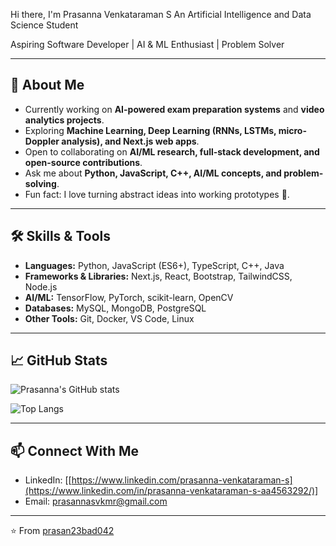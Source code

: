  Hi there, I'm Prasanna Venkataraman S 
 An Artificial Intelligence and Data Science Student

Aspiring Software Developer | AI & ML Enthusiast | Problem Solver

---

## 🚀 About Me
- Currently working on **AI-powered exam preparation systems** and **video analytics projects**.  
- Exploring **Machine Learning, Deep Learning (RNNs, LSTMs, micro-Doppler analysis), and Next.js web apps**.  
- Open to collaborating on **AI/ML research, full-stack development, and open-source contributions**.  
- Ask me about **Python, JavaScript, C++, AI/ML concepts, and problem-solving**.  
- Fun fact: I love turning abstract ideas into working prototypes 🚀.  

---

## 🛠️ Skills & Tools
- **Languages:** Python, JavaScript (ES6+), TypeScript, C++, Java  
- **Frameworks & Libraries:** Next.js, React, Bootstrap, TailwindCSS, Node.js  
- **AI/ML:** TensorFlow, PyTorch, scikit-learn, OpenCV  
- **Databases:** MySQL, MongoDB, PostgreSQL  
- **Other Tools:** Git, Docker, VS Code, Linux  

---

## 📈 GitHub Stats
![Prasanna's GitHub stats](https://github-readme-stats.vercel.app/api?username=prasan23bad042&show_icons=true&theme=tokyonight)

![Top Langs](https://github-readme-stats.vercel.app/api/top-langs/?username=prasan23bad042&layout=compact&theme=tokyonight)

---

## 📫 Connect With Me
- LinkedIn: [[https://www.linkedin.com/prasanna-venkataraman-s](https://www.linkedin.com/in/prasanna-venkataraman-s-aa4563292/)]    
- Email: prasannasvkmr@gmail.com  

---
⭐️ From [prasan23bad042](https://github.com/prasan23bad042)
```
